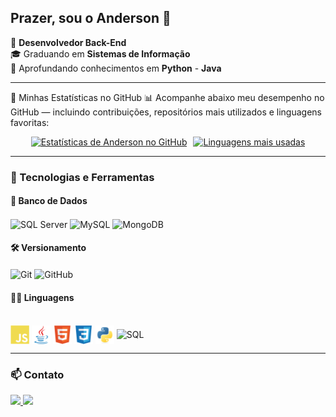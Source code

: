 ## Prazer, sou o Anderson 👋

🎯 **Desenvolvedor Back-End**  
🎓 Graduando em **Sistemas de Informação**  
🐍 Aprofundando conhecimentos em **Python** - **Java**

---

🚀 Minhas Estatísticas no GitHub
📊 Acompanhe abaixo meu desempenho no GitHub — incluindo contribuições, repositórios mais utilizados e linguagens favoritas:

<div align="center" style="display: flex; flex-wrap: wrap; justify-content: center; gap: 10px;"> <a href="https://github.com/anderson-rdev"> <img height="180em" src="https://github-readme-stats.vercel.app/api?username=anderson-rdev&show_icons=true&theme=dracula&include_all_commits=true&count_private=true" alt="Estatísticas de Anderson no GitHub"/> </a> <a href="https://github.com/anderson-rdev"> <img height="180em" src="https://github-readme-stats.vercel.app/api/top-langs/?username=anderson-rdev&layout=compact&langs_count=8&theme=dracula" alt="Linguagens mais usadas"/> </a> </div>

---

### 🧠 Tecnologias e Ferramentas

#### 💾 Banco de Dados
<div style="display: inline_block">
  <img align="center" alt="SQL Server" height="50" src="https://cdn.jsdelivr.net/gh/devicons/devicon/icons/microsoftsqlserver/microsoftsqlserver-plain-wordmark.svg"/>
  <img align="center" alt="MySQL" height="50" src="https://cdn.jsdelivr.net/gh/devicons/devicon/icons/mysql/mysql-plain-wordmark.svg"/>
  <img align="center" alt="MongoDB" height="50" src="https://cdn.jsdelivr.net/gh/devicons/devicon/icons/mongodb/mongodb-plain-wordmark.svg"/>
</div>

#### 🛠️ Versionamento
<div style="display: inline_block">
  <img align="center" alt="Git" height="50" src="https://cdn.jsdelivr.net/gh/devicons/devicon/icons/git/git-plain-wordmark.svg"/>
  <img align="center" alt="GitHub" height="50" src="https://cdn.jsdelivr.net/gh/devicons/devicon/icons/github/github-original-wordmark.svg"/>
</div>

#### 👨‍💻 Linguagens
<div style="display: inline_block"><br>
  <img align="center" alt="JavaScript" height="30" src="https://raw.githubusercontent.com/devicons/devicon/master/icons/javascript/javascript-plain.svg">
  <img align="center" alt="Java" height="30" src="https://raw.githubusercontent.com/devicons/devicon/master/icons/java/java-original.svg">
  <img align="center" alt="HTML" height="30" src="https://raw.githubusercontent.com/devicons/devicon/master/icons/html5/html5-original.svg">
  <img align="center" alt="CSS" height="30" src="https://raw.githubusercontent.com/devicons/devicon/master/icons/css3/css3-original.svg">
  <img align="center" alt="Python" height="30" src="https://raw.githubusercontent.com/devicons/devicon/master/icons/python/python-original.svg">
  <img align="center" alt="SQL" height="30" src="https://cdn.jsdelivr.net/gh/devicons/devicon@latest/icons/azuresqldatabase/azuresqldatabase-original.svg">
</div>

---

### 📫 Contato

<div>
  <a href="mailto:an2767394@gmail.com" target="_blank">
    <img src="https://img.shields.io/badge/-Gmail-%23333?style=for-the-badge&logo=gmail&logoColor=white">
  </a>
  <a href="https://www.linkedin.com/in/andersonramos-profissional" target="_blank">
    <img src="https://img.shields.io/badge/-LinkedIn-%230077B5?style=for-the-badge&logo=linkedin&logoColor=white">
  </a>
</div>

